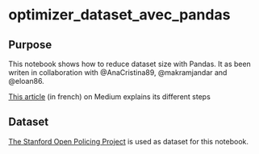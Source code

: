 # optimizer_dataset_avec_pandas

## Purpose 

This notebook shows how to reduce dataset size with Pandas. It as been writen in collaboration with @AnaCristina89, @makramjandar and @eloan86.

[This article](https://medium.com/@cedricsoares/avec-pandas-mettez-au-r%C3%A9gime-vos-gros-datasets-df4bbf366a32) (in french) on Medium explains its different steps  

## Dataset 

[The Stanford Open Policing Project](https://openpolicing.stanford.edu/) is used as dataset for this notebook.
